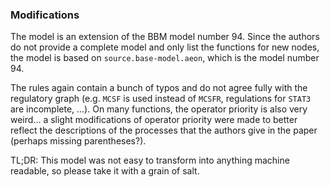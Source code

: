 ### Modifications

The model is an extension of the BBM model number 94. Since the authors do not provide a complete model and only list the functions for new nodes, the model is based on `source.base-model.aeon`, which is the model number 94.

The rules again contain a bunch of typos and do not agree fully with the regulatory graph (e.g. `MCSF` is used instead of `MCSFR`, regulations for `STAT3` are incomplete, ...). On many functions, the operator priority is also very weird... a slight modifications of operator priority were made to better reflect the descriptions of the processes that the authors give in the paper (perhaps missing parentheses?).

TL;DR: This model was not easy to transform into anything machine readable, so please take it with a grain of salt.